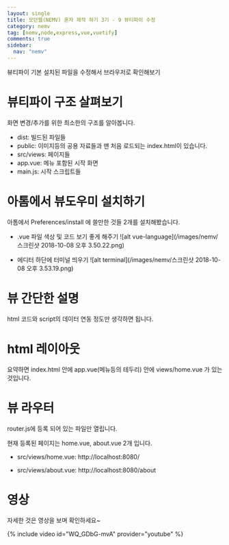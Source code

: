 ```yaml
---
layout: single
title: 모던웹(NEMV) 혼자 제작 하기 3기 - 9 뷰티파이 수정
category: nemv
tag: [nemv,node,express,vue,vuetify]
comments: true
sidebar:
  nav: "nemv"
---
```


뷰티파이 기본 설치된 파일을 수정해서 브라우저로 확인해보기

# 뷰티파이 구조 살펴보기

화면 변경/추가를 위한 최소한의 구조를 알아봅니다.

- dist: 빌드된 파일들
- public: 이미지등의 공용 자료들과 맨 처음 로드되는 index.html이 있습니다.
- src/views: 페이지들
- app.vue: 메뉴 포함된 시작 화면
- main.js: 시작 스크립트들

# 아톰에서 뷰도우미 설치하기

아톰에서 Preferences/install 에 쓸만한 것들 2개를 설치해봤습니다.

- .vue 파일 색상 및 코드 보기 좋게 해주기
![alt vue-language](/images/nemv/스크린샷 2018-10-08 오후 3.50.22.png)

- 에디터 하단에 터미널 띄우기
![alt terminal](/images/nemv/스크린샷 2018-10-08 오후 3.53.19.png)

# 뷰 간단한 설명

html 코드와 script의 데이터 연동 정도만 생각하면 됩니다.

# html 레이아웃

요약하면 index.html 안에 app.vue(메뉴등의 테두리) 안에 views/home.vue 가 있는 것입니다.

# 뷰 라우터

router.js에 등록 되어 있는 파일만 열립니다.

현재 등록된 페이지는 home.vue, about.vue 2개 입니다.

- src/views/home.vue: http://localhost:8080/ 

- src/views/about.vue: http://localhost:8080/about

# 영상

자세한 것은 영상을 보며 확인하세요~

{% include video id="WQ_GDbG-mvA" provider="youtube" %}   

 